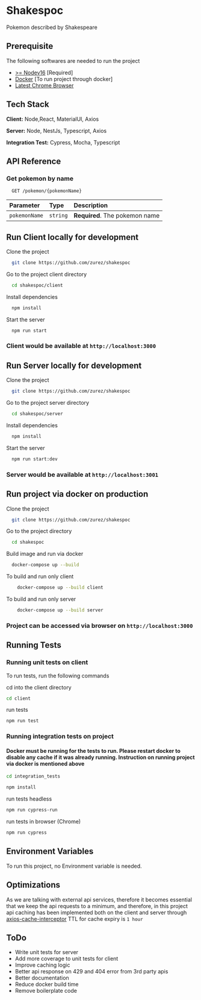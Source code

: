 
# Shakespoc

Pokemon described by Shakespeare

## Prerequisite

The following softwares are needed to run the project

- [>= Nodev16](https://nodejs.org/en/download/) [Required]
- [Docker](https://www.docker.com/products/docker-desktop/) [To run project through docker]
- [Latest Chrome Browser](https://www.google.com/chrome/)

## Tech Stack

**Client:** Node,React, MaterialUI, Axios

**Server:** Node, NestJs, Typescript, Axios

**Integration Test:**  Cypress, Mocha, Typescript

## API Reference

### Get pokemon by name

```http
  GET /pokemon/{pokemonName}
```

| Parameter | Type     | Description                |
| :-------- | :------- | :------------------------- |
| `pokemonName` | `string` | **Required**. The pokemon name |

## Run Client locally for development

Clone the project

```bash
  git clone https://github.com/zurez/shakespoc
```

Go to the project client directory

```bash
  cd shakespoc/client
```

Install dependencies

```bash
  npm install
```

Start the server

```bash
  npm run start
```

### Client would be available at `http://localhost:3000`

## Run Server locally for development

Clone the project

```bash
  git clone https://github.com/zurez/shakespoc
```

Go to the project server directory

```bash
  cd shakespoc/server
```

Install dependencies

```bash
  npm install
```

Start the server

```bash
  npm run start:dev
```

### Server would be available at `http://localhost:3001`

## Run project via docker on production

Clone the project

```bash
  git clone https://github.com/zurez/shakespoc
```

Go to the project directory

```bash
  cd shakespoc
```

Build image and run via docker

```bash
  docker-compose up --build
```

To build and run only client

```bash
    docker-compose up --build client
```

To build and run only server

```bash
    docker-compose up --build server
```

### Project can be accessed via browser on `http://localhost:3000`

## Running Tests

### Running unit tests on client

To run tests, run the following commands

cd into the client directory

```bash
cd client
```

run tests

```bash
npm run test
```

### Running integration tests on project

#### Docker must be running for the tests to run. Please restart docker to disable any cache if it was already running. Instruction on running project via docker is mentioned above


```bash
cd integration_tests
```

```bash
npm install
```

run tests headless

```bash
npm run cypress-run
```

run tests in browser (Chrome)

```bash
npm run cypress
```

## Environment Variables

To run this project, no Environment variable is needed.

## Optimizations

As we are talking with external api services, therefore it becomes essential
that we keep the api requests to a minimum, and therefore, in this project api caching has been implemented
both on the client and server through [axios-cache-interceptor](https://www.npmjs.com/package/axios-cache-interceptor)
TTL for cache expiry is `1 hour`

## ToDo

- Write unit tests for  server
- Add more coverage to unit tests for client
- Improve caching logic
- Better api response on 429 and 404 error from 3rd party apis
- Better documentation
- Reduce docker build time
- Remove boilerplate code
